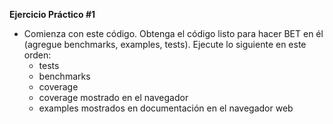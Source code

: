 **Ejercicio Práctico #1**

- Comienza con este código. Obtenga el código listo para hacer BET en él (agregue benchmarks, examples, tests). Ejecute lo siguiente en este orden:
    - tests
    - benchmarks
    - coverage
    - coverage mostrado en el navegador
    - examples mostrados en documentación en el navegador web
